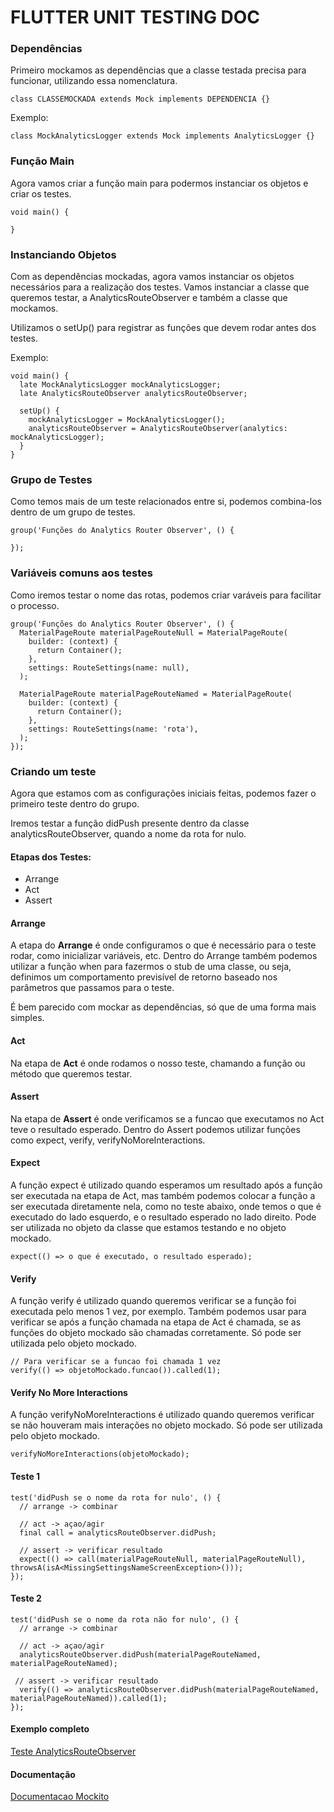 # FLUTTER UNIT TESTING DOC

### Dependências
Primeiro mockamos as dependências que a classe testada precisa para funcionar, utilizando essa nomenclatura.

```
class CLASSEMOCKADA extends Mock implements DEPENDENCIA {}
```

Exemplo:
```
class MockAnalyticsLogger extends Mock implements AnalyticsLogger {}
```

### Função Main
Agora vamos criar a função main para podermos instanciar os objetos e criar os testes.

```
void main() {

}
```

### Instanciando Objetos
Com as dependências mockadas, agora vamos instanciar os objetos necessários para a realização dos testes.
Vamos instanciar a classe que queremos testar, a AnalyticsRouteObserver e também a classe que mockamos.

Utilizamos o setUp() para registrar as funções que devem rodar antes dos testes.

Exemplo:
```
void main() {
  late MockAnalyticsLogger mockAnalyticsLogger;
  late AnalyticsRouteObserver analyticsRouteObserver;
  
  setUp() {
    mockAnalyticsLogger = MockAnalyticsLogger();
    analyticsRouteObserver = AnalyticsRouteObserver(analytics: mockAnalyticsLogger);
  }
}

```

### Grupo de Testes
Como temos mais de um teste relacionados entre si, podemos combina-los dentro de um grupo de testes.
```
group('Funções do Analytics Router Observer', () {

});
```

### Variáveis comuns aos testes
Como iremos testar o nome das rotas, podemos criar varáveis para facilitar o processo.

```
group('Funções do Analytics Router Observer', () {
  MaterialPageRoute materialPageRouteNull = MaterialPageRoute(
    builder: (context) {
      return Container();
    },
    settings: RouteSettings(name: null),
  );

  MaterialPageRoute materialPageRouteNamed = MaterialPageRoute(
    builder: (context) {
      return Container();
    },
    settings: RouteSettings(name: 'rota'),
  );
});
```

### Criando um teste
Agora que estamos com as configurações iniciais feitas, podemos fazer o primeiro teste dentro do grupo.

Iremos testar a função didPush presente dentro da classe analyticsRouteObserver, quando a nome da rota for nulo.

#### Etapas dos Testes:
- Arrange
- Act
- Assert

#### Arrange
A etapa do **Arrange** é onde configuramos o que é necessário para o teste rodar, como inicializar variáveis, etc.
Dentro do Arrange também podemos utilizar a função when para fazermos o stub de uma classe, ou seja, definimos um comportamento previsível de retorno baseado nos parâmetros que passamos para o teste. 

É bem parecido com mockar as dependências, só que de uma forma mais simples.

#### Act
Na etapa de **Act** é onde rodamos o nosso teste, chamando a função ou método que queremos testar.

#### Assert
Na etapa de **Assert** é onde verificamos se a funcao que executamos no Act teve o resultado esperado.
Dentro do Assert podemos utilizar funções como expect, verify, verifyNoMoreInteractions.

#### Expect
A função expect é utilizado quando esperamos um resultado após a função ser executada na etapa de Act, mas também podemos colocar a função a ser executada diretamente nela, como no teste abaixo, onde temos o que é executado do lado esquerdo, e o resultado esperado no lado direito.
Pode ser utilizada no objeto da classe que estamos testando e no objeto mockado.
```
expect(() => o que é executado, o resultado esperado);
```

#### Verify
A função verify é utilizado quando queremos verificar se a função foi executada pelo menos 1 vez, por exemplo.
Também podemos usar para verificar se após a função chamada na etapa de Act é chamada, se as funções do objeto mockado são chamadas corretamente.
Só pode ser utilizada pelo objeto mockado.
```
// Para verificar se a funcao foi chamada 1 vez
verify(() => objetoMockado.funcao()).called(1);
```

#### Verify No More Interactions
A função verifyNoMoreInteractions é utilizado quando queremos verificar se não houveram mais interações no objeto mockado.
Só pode ser utilizada pelo objeto mockado.
```
verifyNoMoreInteractions(objetoMockado);
```

#### Teste 1
```
test('didPush se o nome da rota for nulo', () {
  // arrange -> combinar
  
  // act -> açao/agir
  final call = analyticsRouteObserver.didPush;
  
  // assert -> verificar resultado
  expect(() => call(materialPageRouteNull, materialPageRouteNull), throwsA(isA<MissingSettingsNameScreenException>()));
});

```

#### Teste 2
```
test('didPush se o nome da rota não for nulo', () {
  // arrange -> combinar
  
  // act -> açao/agir
  analyticsRouteObserver.didPush(materialPageRouteNamed, materialPageRouteNamed);
  
 // assert -> verificar resultado
  verify(() => analyticsRouteObserver.didPush(materialPageRouteNamed, materialPageRouteNamed)).called(1);
});
```

#### Exemplo completo
[Teste AnalyticsRouteObserver](https://github.com/natashapaulon/Flutter-unit-test-doc/blob/master/teste.md)

#### Documentação
[Documentacao Mockito](https://pub.dev/packages/mockito)

